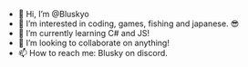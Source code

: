 - 👋 Hi, I’m @Bluskyo
- 👀 I’m interested in coding, games, fishing and japanese. 😎
- 🌱 I’m currently learning C# and JS!
- 💞️ I’m looking to collaborate on anything!
- 📫 How to reach me: Blusky on discord.

<!---
Bluskyo/Bluskyo is a ✨ special ✨ repository because its `README.md` (this file) appears on your GitHub profile.
You can click the Preview link to take a look at your changes.
